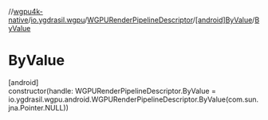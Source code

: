 //[wgpu4k-native](../../../../index.md)/[io.ygdrasil.wgpu](../../index.md)/[WGPURenderPipelineDescriptor](../index.md)/[[android]ByValue](index.md)/[ByValue](-by-value.md)

# ByValue

[android]\
constructor(handle: WGPURenderPipelineDescriptor.ByValue = io.ygdrasil.wgpu.android.WGPURenderPipelineDescriptor.ByValue(com.sun.jna.Pointer.NULL))